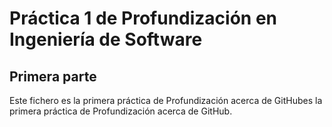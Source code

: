 # Práctica 1 de Profundización en Ingeniería de Software

## Primera parte

Este fichero es la primera práctica de Profundización acerca de GitHubes la primera práctica de Profundización acerca de GitHub.
